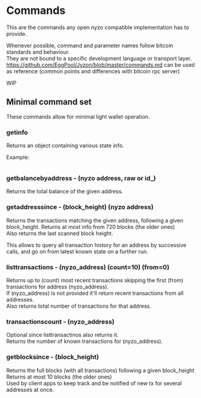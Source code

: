 # Commands

This are the commands any open nyzo compatible implementation has to provide.

Whenever possible, command and parameter names follow bitcoin standards and behaviour.  
They are not bound to a specific development language or transport layer.
https://github.com/EggPool/Jyzon/blob/master/commands.md  can be used as reference (common points and differences with bitcoin rpc server)

WIP

## Minimal command set

These commands allow for minimal light wallet operation.

### getinfo
Returns an object containing various state info.

Example:
```
```

### getbalancebyaddress - (nyzo address, raw or id_)

Returns the total balance of the given address.  


### getaddresssince - (block_height) (nyzo address)

Returns the transactions matching the given address, following a given block_height.
Returns at most info from 720 blocks (the older ones)  
Also returns the last scanned block height.

This allows to query all transaction history for an address by successive calls, and go on from latest known state on a further run.

### listtransactions - (nyzo_address) (count=10) (from=0)

Returns up to (count) most recent transactions skipping the first (from) transactions for address (nyzo_address).  
If (nyzo_address) is not provided it'll return recent transactions from all addresses.  
Also returns total number of transactions for that address.

### transactionscount - (nyzo_address)

Optional since listtransactinos also returns it.  
Returns the number of known transactions for (nyzo_address).

### getblocksince - (block_height)

Returns the full blocks (with all transactions) following a given block_height  
Returns at most 10 blocks (the older ones)  
Used by client apps to keep track and be notified of new tx for several addresses at once.
